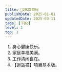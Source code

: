 ```yaml
---
title: 🎯2025目标
publishDate: 2025-01-01
updatedDate: 2025-03-11
tags: [干Do]
level: 1
top: 1
---
```


1. 身心健康快乐。
2. 家庭幸福美满。
3. 工作清闲自在。
4. 【逍遥猫】项目基本版。
